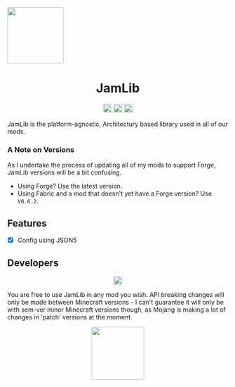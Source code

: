 <img src="https://raw.githubusercontent.com/Jamalam360/JamLib/1.20.2-multiloader/common/src/main/resources/assets/jamlib/icon.png" align="center" width="128px"/>

<h1 align="center">JamLib</h1>

<p align="center">
    <img alt="forge" height="20" src="https://cdn.jsdelivr.net/npm/@intergrav/devins-badges@3/assets/compact/supported/forge_vector.svg">
    <img alt="fabric" height="20" src="https://cdn.jsdelivr.net/npm/@intergrav/devins-badges@3/assets/compact/supported/fabric_vector.svg">
    <img alt="quilt" height="20" src="https://cdn.jsdelivr.net/npm/@intergrav/devins-badges@3/assets/compact/supported/quilt_vector.svg">
</p>

JamLib is the platform-agnostic, Architectury based library used in all of our mods.

### A Note on Versions

As I undertake the process of updating all of my mods to support Forge, JamLib versions will be a bit confusing.

- Using Forge? Use the latest version.
- Using Fabric and a mod that doesn't yet have a Forge version? Use `V0.6.2`.

## Features

- [x] Config using JSON5

## Developers

<p align="center"><a href="https://docs.jamalam.tech"><img alt="forge" height="20" src="https://cdn.jsdelivr.net/npm/@intergrav/devins-badges@3/assets/compact/documentation/generic_vector.svg"></a></p>

You are free to use JamLib in any mod you wish. API breaking changes will only be made between Minecraft versions - I
can't guarantee it will only be with sem-ver minor Minecraft versions though, as Mojang is making a lot of changes in 'patch'
versions at the moment.  

<p align="center"><a href="https://bisecthosting.com/jamalam"><img src="https://www.bisecthosting.com/partners/custom-banners/982884df-e307-4b8d-b8c2-9f1868a1f13a.webp" height="120"></a></p>

